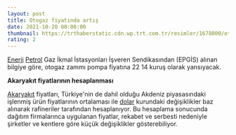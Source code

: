 ```yaml
--- 
layout: post
title: Otogaz fiyatında artış
date: 2021-10-20 00:00:00
thumbnail: https://trthaberstatic.cdn.wp.trt.com.tr/resimler/1678000/otogaz-lpg-aa-1678745.jpg
rating: 2
---
```

<p>
	<a href="https://www.trthaber.com/etiket/enerji/" target="_blank">Enerji</a> <a href="https://www.trthaber.com/etiket/petrol/" target="_blank">Petrol</a> Gaz İkmal İstasyonları İşveren Sendikasından (EPGİS) alınan bilgiye göre, otogaz zammı pompa fiyatına 22 14 kuruş olarak yansıyacak. </p>
<p>
	<strong>Akaryakıt fiyatlarının hesaplanması</strong></p>
<p>
	<a href="https://www.trthaber.com/etiket/akaryakit/" target="_blank">Akaryakıt</a> fiyatları, Türkiye'nin de dahil olduğu Akdeniz piyasasındaki işlenmiş ürün fiyatlarının ortalaması ile <a href="https://www.trthaber.com/etiket/dolar/" target="_blank">dolar</a> kurundaki değişiklikler baz alınarak rafineriler tarafından hesaplanıyor. Bu hesaplama sonucunda dağıtım firmalarınca uygulanan fiyatlar, rekabet ve serbesti nedeniyle şirketler ve kentlere göre küçük değişiklikler gösterebiliyor.</p>